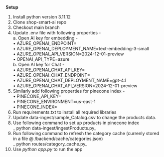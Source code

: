 **Setup**
1.	Install python version 3.11.12
2.	Clone shop-smart-ai repo
3.	Checkout main branch 
4.	Update .env file with following properties - <br>
a.	Open AI key for embedding -  <br>
    •	AZURE_OPENAI_ENDPOINT= <br>
    •	AZURE_OPENAI_DEPLOYMENT_NAME=text-embedding-3-small  <br>
    •	AZURE_OPENAI_API_VERSION=2024-12-01-preview <br>
    •	OPENAI_API_TYPE=azure <br>
b.	Open AI key for Chat - <br>
    •	AZURE_OPENAI_CHAT_API_KEY= <br>
    •	AZURE_OPENAI_CHAT_ENDPOINT= <br>
    •	AZURE_OPENAI_CHAT_DEPLOYMENT_NAME=gpt-4.1 <br>
    •	AZURE_OPENAI_CHAT_API_VERSION=2024-12-01-preview <br>
6.	Similarly add following properties for pinecone index - <br>
    •	PINECONE_API_KEY= <br>
    •	PINECONE_ENVIRONMENT=us-east-1 <br>
    •	PINECONE_INDEX= <br>
7.	Run requirements.txt to install all required libraries
8.	Update data-ingest/sample_Catalog.csv to change the products data.
9.	Use following command to set up products in pinecone index  <br>
       _ python data-ingest/ingestProducts.py_
10.	Run following command to  refresh the category cache (currenly stored in a file @ /backend/cache/categories.json)  <br>
       _ python routes/category_cache.py_
11.	Use _python app.py_ to run the app
